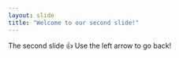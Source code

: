 ```yaml
---
layout: slide
title: "Welcome to our second slide!"
---
```

The second slide :+1:
Use the left arrow to go back!
